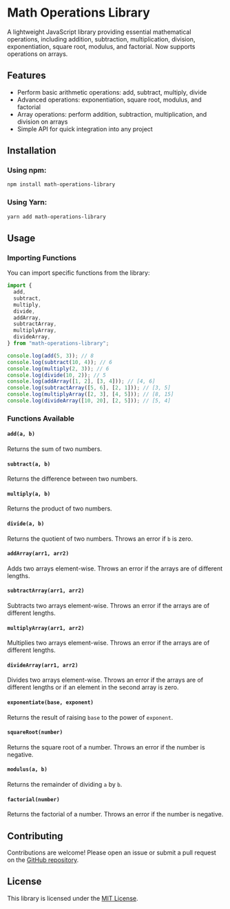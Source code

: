 # Math Operations Library

A lightweight JavaScript library providing essential mathematical operations, including addition, subtraction, multiplication, division, exponentiation, square root, modulus, and factorial. Now supports operations on arrays.

## Features

- Perform basic arithmetic operations: add, subtract, multiply, divide
- Advanced operations: exponentiation, square root, modulus, and factorial
- Array operations: perform addition, subtraction, multiplication, and division on arrays
- Simple API for quick integration into any project

## Installation

### Using npm:

```bash
npm install math-operations-library
```

### Using Yarn:

```bash
yarn add math-operations-library
```

## Usage

### Importing Functions

You can import specific functions from the library:

```javascript
import {
  add,
  subtract,
  multiply,
  divide,
  addArray,
  subtractArray,
  multiplyArray,
  divideArray,
} from "math-operations-library";

console.log(add(5, 3)); // 8
console.log(subtract(10, 4)); // 6
console.log(multiply(2, 3)); // 6
console.log(divide(10, 2)); // 5
console.log(addArray([1, 2], [3, 4])); // [4, 6]
console.log(subtractArray([5, 6], [2, 1])); // [3, 5]
console.log(multiplyArray([2, 3], [4, 5])); // [8, 15]
console.log(divideArray([10, 20], [2, 5])); // [5, 4]
```

### Functions Available

#### `add(a, b)`

Returns the sum of two numbers.

#### `subtract(a, b)`

Returns the difference between two numbers.

#### `multiply(a, b)`

Returns the product of two numbers.

#### `divide(a, b)`

Returns the quotient of two numbers. Throws an error if `b` is zero.

#### `addArray(arr1, arr2)`

Adds two arrays element-wise. Throws an error if the arrays are of different lengths.

#### `subtractArray(arr1, arr2)`

Subtracts two arrays element-wise. Throws an error if the arrays are of different lengths.

#### `multiplyArray(arr1, arr2)`

Multiplies two arrays element-wise. Throws an error if the arrays are of different lengths.

#### `divideArray(arr1, arr2)`

Divides two arrays element-wise. Throws an error if the arrays are of different lengths or if an element in the second array is zero.

#### `exponentiate(base, exponent)`

Returns the result of raising `base` to the power of `exponent`.

#### `squareRoot(number)`

Returns the square root of a number. Throws an error if the number is negative.

#### `modulus(a, b)`

Returns the remainder of dividing `a` by `b`.

#### `factorial(number)`

Returns the factorial of a number. Throws an error if the number is negative.

## Contributing

Contributions are welcome! Please open an issue or submit a pull request on the [GitHub repository](https://github.com/moltresIn/math-operations-library.git).

## License

This library is licensed under the [MIT License](LICENSE).

